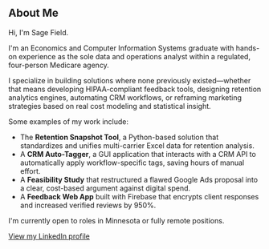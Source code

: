 ## About Me

Hi, I'm Sage Field.

I'm an Economics and Computer Information Systems graduate with hands-on experience as the sole data and operations analyst within a regulated, four-person Medicare agency.

I specialize in building solutions where none previously existed—whether that means developing HIPAA-compliant feedback tools, designing retention analytics engines, automating CRM workflows, or reframing marketing strategies based on real cost modeling and statistical insight.

Some examples of my work include:

- The **Retention Snapshot Tool**, a Python-based solution that standardizes and unifies multi-carrier Excel data for retention analysis.
- A **CRM Auto-Tagger**, a GUI application that interacts with a CRM API to automatically apply workflow-specific tags, saving hours of manual effort.
- A **Feasibility Study** that restructured a flawed Google Ads proposal into a clear, cost-based argument against digital spend.
- A **Feedback Web App** built with Firebase that encrypts client responses and increased verified reviews by 950%.

I'm currently open to roles in Minnesota or fully remote positions.

[View my LinkedIn profile](https://www.linkedin.com/in/sage-field-7b6041369/)

